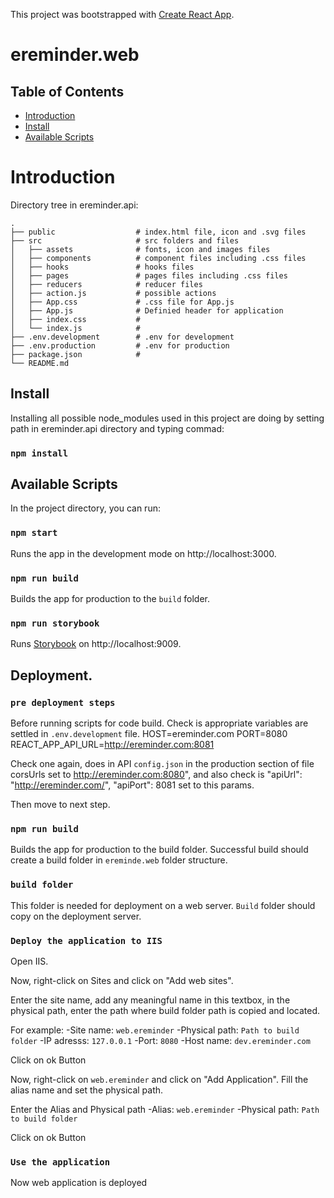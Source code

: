 This project was bootstrapped with [Create React App][1].

# ereminder.web


## Table of Contents

 - [Introduction](#introduction)
 - [Install](#install)
 - [Available Scripts](#availableScripts)

# Introduction

Directory tree in ereminder.api: 

    .
    ├── public                  # index.html file, icon and .svg files
    ├── src                     # src folders and files
    │   ├── assets              # fonts, icon and images files 
    │   ├── components          # component files including .css files
    │   ├── hooks               # hooks files
    │   ├── pages               # pages files including .css files
    │   ├── reducers            # reducer files
    │   ├── action.js           # possible actions 
    │   ├── App.css             # .css file for App.js
    │   ├── App.js              # Definied header for application 
    │   ├── index.css           # 
    │   └── index.js            # 
    ├── .env.development        # .env for development
    ├── .env.production         # .env for production
    ├── package.json            #
    └── README.md

## Install

Installing all possible node_modules used in this project are doing by setting path in ereminder.api directory and typing commad:

### `npm install`


## Available Scripts

In the project directory, you can run:

### `npm start`

Runs the app in the development mode on http://localhost:3000.

### `npm run build`

Builds the app for production to the `build` folder.

### `npm run storybook`

Runs [Storybook][2] on http://localhost:9009.

[1]: https://github.com/facebook/create-react-app
[2]: https://storybook.js.org

## Deployment.  

### `pre deployment steps`

Before running scripts for code build. Check is appropriate variables are settled in `.env.development` file.
HOST=ereminder.com
PORT=8080
REACT_APP_API_URL=http://ereminder.com:8081

Check one again, does in API `config.json` in the production section of file corsUrls set to http://ereminder.com:8080",
and also check is "apiUrl": "http://ereminder.com/", "apiPort": 8081 set to this params.

Then move to next step.

### `npm run build`

Builds the app for production to the build folder.
Successful build should create a build folder in `ereminde.web` folder structure.

### `build folder`

This folder is needed for deployment on a web server. `Build` folder should copy on the deployment server.

### `Deploy the application to IIS`

Open IIS. 

Now, right-click on Sites and click on "Add web sites".

Enter the site name, add any meaningful name in this textbox, in the physical path, enter the path where build folder path is copied and located.

For example:
-Site name: `web.ereminder`
-Physical path: `Path to build folder`
-IP adresss: `127.0.0.1`
-Port: `8080`
-Host name: `dev.ereminder.com`

Click on ok Button 

Now, right-click on `web.ereminder` and click on "Add Application". Fill the alias name and set the physical path.

Enter the Alias and Physical path
-Alias: `web.ereminder`
-Physical path: `Path to build folder`

Click on ok Button 

### `Use the application`

Now web application is deployed

